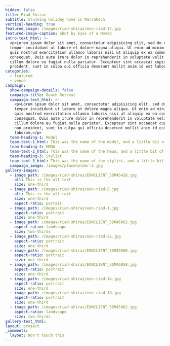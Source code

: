 ```yaml
---
hidden: false
title: Riad Shiraz
subtitle: Stunning holiday home in Marrakech
vertical-heading: true
featured_image: /images/riad-shiraz/eon-riad-17.jpg
featured-image-caption: Shot by Eyes of a Nomad
intro-text_html: >-
  <p>Lorem ipsum dolor sit amet, consectetur adipisicing elit, sed do eiusmod
  tempor incididunt ut labore et dolore magna aliqua. Ut enim ad minim veniam,
  quis nostrud exercitation ullamco laboris nisi ut aliquip ex ea commodo
  consequat. Duis aute irure dolor in reprehenderit in voluptate velit esse
  cillum dolore eu fugiat nulla pariatur. Excepteur sint occaecat cupidatat non
  proident, sunt in culpa qui officia deserunt mollit anim id est laborum.</p>
categories:
  - featured
  - venue
campaign:
  show-campaign-details: false
  campaign-title: Beach Retreat
  campaign-text_html: >-
    <p>Lorem ipsum dolor sit amet, consectetur adipisicing elit, sed do eiusmod
    tempor incididunt ut labore et dolore magna aliqua. Ut enim ad minim veniam,
    quis nostrud exercitation ullamco laboris nisi ut aliquip ex ea commodo
    consequat. Duis aute irure dolor in reprehenderit in voluptate velit esse
    cillum dolore eu fugiat nulla pariatur. Excepteur sint occaecat cupidatat
    non proident, sunt in culpa qui officia deserunt mollit anim id est
    laborum.</p>
  team-heading-1: Model
  team-text-1_html: This was the name of the model, and a little bit of a blurb about her.
  team-heading-2: HMUA
  team-text-2_html: This was the name of the hmua, and a little bit of a blurb about her.
  team-heading-3: Stylist
  team-text-3_html: This was the name of the stylist, and a little bit of a blurb about her.
  campaign_image: /images/placeholder-2.jpg
gallery-images:
  - image_path: /images/riad-shiraz/EONCLIENT_5DM45428.jpg
    alt: This is the alt text
    size: one-third
  - image_path: /images/riad-shiraz/eon-riad-5.jpg
    alt: This is the alt text
    size: one-third
    aspect-ratio: portait
  - image_path: /images/riad-shiraz/eon-riad-1.jpg
    aspect-ratio: portrait
    size: one-third
  - image_path: /images/riad-shiraz/EONCLIENT_5DM46062.jpg
    aspect-ratio: landscape
    size: two-thirds
  - image_path: /images/riad-shiraz/eon-riad-22.jpg
    aspect-ratio: portrait
    size: one-third
  - image_path: /images/riad-shiraz/EONCLIENT_5DM45988.jpg
    aspect-ratio: portrait
    size: one-third
  - image_path: /images/riad-shiraz/EONCLIENT_5DM46058.jpg
    aspect-ratio: portrait
    size: one-third
  - image_path: /images/riad-shiraz/eon-riad-14.jpg
    aspect-ratio: portrait
    size: one-third
  - image_path: /images/riad-shiraz/eon-riad-18.jpg
    aspect-ratio: portrait
    size: one-third
  - image_path: /images/riad-shiraz/EONCLIENT_5DM45962.jpg
    aspect-ratio: landscape
    size: two-thirds
gallery-text_html:
layout: project
_comments:
  layout: Don't touch this
---
```


